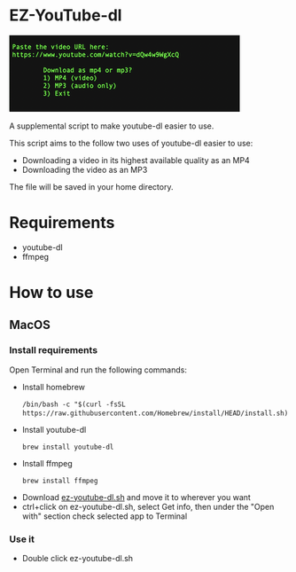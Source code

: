 # EZ-YouTube-dl
![Image of ez-youtube-dl](https://github.com/TheRandMan/EZ-YouTube-dl/raw/main/ez-youtube-dl.png)


A supplemental script to make youtube-dl easier to use.

This script aims to the follow two uses of youtube-dl easier to use:
  - Downloading a video in its highest available quality as an MP4
  - Downloading the video as an MP3

The file will be saved in your home directory.

# Requirements
- youtube-dl
- ffmpeg

# How to use
## MacOS
### Install requirements
Open Terminal and run the following commands:
- Install homebrew
  ```
  /bin/bash -c "$(curl -fsSL https://raw.githubusercontent.com/Homebrew/install/HEAD/install.sh)"
- Install youtube-dl
  ```
  brew install youtube-dl
- Install ffmpeg
  ```
  brew install ffmpeg
- Download [ez-youtube-dl.sh](https://github.com/TheRandMan/EZ-YouTube-dl/raw/main/ez-youtube-dl.sh) and move it to wherever you want
- ctrl+click on ez-youtube-dl.sh, select Get info, then under the "Open with" section check selected app to Terminal

### Use it
- Double click ez-youtube-dl.sh

